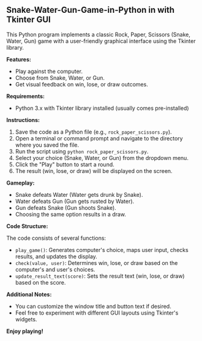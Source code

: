 ##     Snake-Water-Gun-Game-in-Python in with Tkinter GUI

This Python program implements a classic Rock, Paper, Scissors (Snake, Water, Gun) game with a user-friendly graphical interface using the Tkinter library.

**Features:**

- Play against the computer.
- Choose from Snake, Water, or Gun.
- Get visual feedback on win, lose, or draw outcomes.

**Requirements:**

- Python 3.x with Tkinter library installed (usually comes pre-installed)

**Instructions:**

1. Save the code as a Python file (e.g., `rock_paper_scissors.py`).
2. Open a terminal or command prompt and navigate to the directory where you saved the file.
3. Run the script using `python rock_paper_scissors.py`.
4. Select your choice (Snake, Water, or Gun) from the dropdown menu.
5. Click the "Play" button to start a round.
6. The result (win, lose, or draw) will be displayed on the screen.

**Gameplay:**

- Snake defeats Water (Water gets drunk by Snake).
- Water defeats Gun (Gun gets rusted by Water).
- Gun defeats Snake (Gun shoots Snake).
- Choosing the same option results in a draw.

**Code Structure:**

The code consists of several functions:

- `play_game()`: Generates computer's choice, maps user input, checks results, and updates the display.
- `check(value, user)`: Determines win, lose, or draw based on the computer's and user's choices.
- `update_result_text(score)`: Sets the result text (win, lose, or draw) based on the score.

**Additional Notes:**

- You can customize the window title and button text if desired.
- Feel free to experiment with different GUI layouts using Tkinter's widgets.

**Enjoy playing!**
